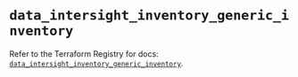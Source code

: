 # `data_intersight_inventory_generic_inventory`

Refer to the Terraform Registry for docs: [`data_intersight_inventory_generic_inventory`](https://registry.terraform.io/providers/ciscodevnet/intersight/1.0.71/docs/data-sources/inventory_generic_inventory).

